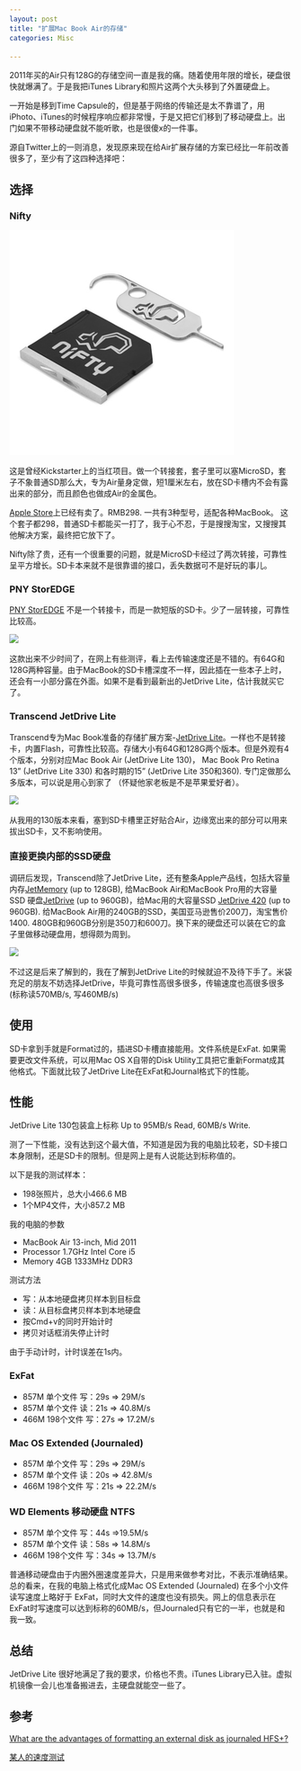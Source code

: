 ```yaml
---
layout: post
title: "扩展Mac Book Air的存储"
categories: Misc

---
```


2011年买的Air只有128G的存储空间一直是我的痛。随着使用年限的增长，硬盘很快就爆满了。于是我把iTunes Library和照片这两个大头移到了外置硬盘上。

一开始是移到Time Capsule的，但是基于网络的传输还是太不靠谱了，用iPhoto、iTunes的时候程序响应都非常慢，于是又把它们移到了移动硬盘上。出门如果不带移动硬盘就不能听歌，也是很傻x的一件事。

源自Twitter上的一则消息，发现原来现在给Air扩展存储的方案已经比一年前改善很多了，至少有了这四种选择吧：


## 选择

### Nifty
![Nifty](/images/20140928_nifty.jpg)

这是曾经Kickstarter上的当红项目。做一个转接套，套子里可以塞MicroSD，套子不象普通SD那么大，专为Air量身定做，短1厘米左右，放在SD卡槽内不会有露出来的部分，而且颜色也做成Air的金属色。

[Apple Store](http://store.apple.com/cn/search/nifty)上已经有卖了。RMB298. 一共有3种型号，适配各种MacBook。 这个套子都298，普通SD卡都能买一打了，我于心不忍，于是搜搜淘宝，又搜搜其他解决方案，最终把它放下了。

Nifty除了贵，还有一个很重要的问题，就是MicroSD卡经过了两次转接，可靠性呈平方增长。SD卡本来就不是很靠谱的接口，丢失数据可不是好玩的事儿。

### PNY StorEDGE
[PNY StorEDGE](http://www.pny.eu/product/s-24-222/Accessories-for-Apple/StorEDGE-/) 不是一个转接卡，而是一款短版的SD卡。少了一层转接，可靠性比较高。

![](http://www.pny.eu/data/sitedynamic/Image/storedge-assortment.jpg)

这款出来不少时间了，在网上有些测评，看上去传输速度还是不错的。有64G和128G两种容量。由于MacBook的SD卡槽深度不一样，因此插在一些本子上时，还会有一小部分露在外面。如果不是看到最新出的JetDrive Lite，估计我就买它了。

### Transcend JetDrive Lite
Transcend专为Mac Book准备的存储扩展方案-[JetDrive Lite](http://www.transcend-info.com/apple/jetdrivelite/)。一样也不是转接卡，内置Flash，可靠性比较高。存储大小有64G和128G两个版本。但是外观有4个版本，分别对应Mac Book Air (JetDrive Lite 130)， Mac Book Pro Retina 13” (JetDrive Lite 330) 和各时期的15” (JetDrive Lite 350和360). 专门定做那么多版本，可以说是用心到家了 （怀疑他家老板是不是苹果爱好者）。

![](http://www.transcend-info.com/Products/images/Solution/10/banner04.png)

从我用的130版本来看，塞到SD卡槽里正好贴合Air，边缘宽出来的部分可以用来拔出SD卡，又不影响使用。

### 直接更换内部的SSD硬盘
调研后发现，Transcend除了JetDrive Lite，还有整条Apple产品线，包括大容量内存[JetMemory](http://www.transcend-info.com/apple/jetmemory/) (up to 128GB), 给MacBook Air和MacBook Pro用的大容量 SSD 硬盘[JetDrive](http://www.transcend-info.com/apple/jetdrive/) (up to 960GB)，给Mac用的大容量SSD [JetDrive 420](http://www.transcend-info.com/apple/jetdrive420) (up to 960GB). 给MacBook Air用的240GB的SSD，美国亚马逊售价200刀，淘宝售价1400. 480GB和960GB分别是350刀和600刀。换下来的硬盘还可以装在它的盒子里做移动硬盘用，想得颇为周到。

![](http://www.transcend-info.com/products/images/Modelpic/624/JD-500_Spec.jpg)

不过这是后来了解到的，我在了解到JetDrive Lite的时候就迫不及待下手了。米袋充足的朋友不妨选择JetDrive，毕竟可靠性高很多很多，传输速度也高很多很多 (标称读570MB/s, 写460MB/s)


## 使用
SD卡拿到手就是Format过的，插进SD卡槽直接能用。文件系统是ExFat. 如果需要更改文件系统，可以用Mac OS X自带的Disk Utility工具把它重新Format成其他格式。下面就比较了JetDrive Lite在ExFat和Journal格式下的性能。

## 性能
JetDrive Lite 130包装盒上标称 Up to 95MB/s Read, 60MB/s Write.

测了一下性能，没有达到这个最大值，不知道是因为我的电脑比较老，SD卡接口本身限制，还是SD卡的限制。但是网上是有人说能达到标称值的。

以下是我的测试样本：
- 198张照片，总大小466.6 MB
- 1个MP4文件，大小857.2 MB

我的电脑的参数
- MacBook Air 13-inch, Mid 2011
- Processor 1.7GHz Intel Core i5
- Memory 4GB 1333MHz DDR3

测试方法
- 写：从本地硬盘拷贝样本到目标盘
- 读：从目标盘拷贝样本到本地硬盘
- 按Cmd+v的同时开始计时
- 拷贝对话框消失停止计时

由于手动计时，计时误差在1s内。

### ExFat
- 857M 单个文件 写：29s => 29M/s
- 857M 单个文件 读：21s => 40.8M/s
- 466M 198个文件 写：27s => 17.2M/s

### Mac OS Extended (Journaled)
- 857M 单个文件 写：29s => 29M/s
- 857M 单个文件 读：20s => 42.8M/s
- 466M 198个文件 写：21s => 22.2M/s

### WD Elements 移动硬盘 NTFS
- 857M 单个文件 写：44s =>19.5M/s
- 857M 单个文件 读：58s => 14.8M/s
- 466M 198个文件 写：34s => 13.7M/s

普通移动硬盘由于内圈外圈速度差异大，只是用来做参考对比，不表示准确结果。总的看来，在我的电脑上格式化成Mac OS Extended (Journaled) 在多个小文件读写速度上略好于 ExFat，同时大文件的速度也没有损失。网上的信息表示在ExFat时写速度可以达到标称的60MB/s，但Journaled只有它的一半，也就是和我一致。

## 总结
JetDrive Lite 很好地满足了我的要求，价格也不贵。iTunes Library已入驻。虚拟机镜像一会儿也准备搬进去，主硬盘就能空一些了。

## 参考
[What are the advantages of formatting an external disk as journaled HFS+?](http://apple.stackexchange.com/questions/47105/what-are-the-advantages-of-formatting-an-external-disk-as-journaled-hfs)

[某人的速度测试](http://apple.stackexchange.com/questions/135753/crazy-memory-usage-on-transcend-128gb-jetdrive-130-expansion-card-for-mba)
